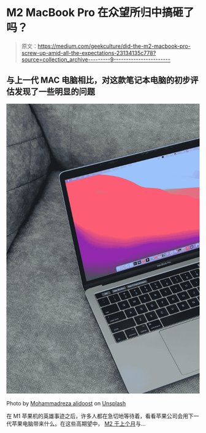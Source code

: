 # M2 MacBook Pro 在众望所归中搞砸了吗？

> 原文：<https://medium.com/geekculture/did-the-m2-macbook-pro-screw-up-amid-all-the-expectations-23134135c778?source=collection_archive---------9----------------------->

## 与上一代 MAC 电脑相比，对这款笔记本电脑的初步评估发现了一些明显的问题

![](img/deb56553f60c3bf00c03a5a9c02a4efb.png)

Photo by [Mohammadreza alidoost](https://unsplash.com/@mralidoost?utm_source=medium&utm_medium=referral) on [Unsplash](https://unsplash.com?utm_source=medium&utm_medium=referral)

在 M1 苹果机的英雄事迹之后，许多人都在急切地等待着，看看苹果公司会用下一代苹果电脑带来什么。在这些高期望中， [M2 于上个月](https://www.macworld.com/article/678191/apple-m2-everything-you-need-to-know-about-the-m2-macs.html)与…